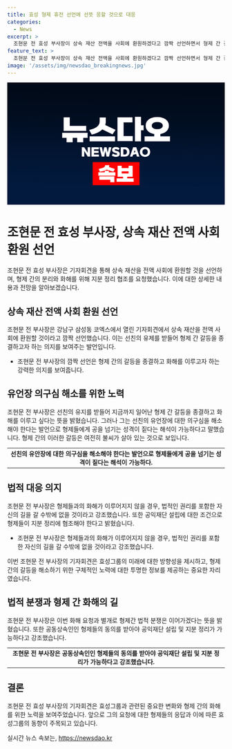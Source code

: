 ```yaml
---
title: 효성 형제 휴전 선언에 선뜻 응할 것으로 대응
categories:
  - News
excerpt: >
  조현문 전 효성 부사장이 상속 재산 전액을 사회에 환원하겠다고 깜짝 선언하면서 형제 간 갈등을 해결하겠다는 뜻을 밝혔다. 그러나 형제의 동의가 필요한 일이기에 형제에게 공을 넘기는 셈이라고도 해석된다. 또한 유언장의 의구심을 해소하지 않으면 화해가 어려울 것이라고 강조하며 법적 대응도 시사했다. 또한 공익재단 설립 조건으로 형제들의 동의와 협조를 요구하고 있으며, 지분 정리를 통해 효성과 분리하기 위해 형제들의 협조를 요청했다.
feature_text: >
  조현문 전 효성 부사장이 상속 재산 전액을 사회에 환원하겠다고 깜짝 선언하면서 형제 간 갈등을 해결하겠다는 뜻을 밝혔다. 그러나 형제의 동의가 필요한 일이기에 형제에게 공을 넘기는 셈이라고도 해석된다. 또한 유언장의 의구심을 해소하지 않으면 화해가 어려울 것이라고 강조하며 법적 대응도 시사했다. 또한 공익재단 설립 조건으로 형제들의 동의와 협조를 요구하고 있으며, 지분 정리를 통해 효성과 분리하기 위해 형제들의 협조를 요청했다.
image: '/assets/img/newsdao_breakingnews.jpg'
---
```


<p><img src="/assets/img/newsdao_breakingnews.jpg" alt="firstkoreanews 속보" /></p>

<h1>조현문 전 효성 부사장, 상속 재산 전액 사회 환원 선언</h1>

<p data-ke-size="size16">조현문 전 효성 부사장은 기자회견을 통해 상속 재산을 전액 사회에 환원할 것을 선언하며, 형제 간의 분리와 화해를 위해 지분 정리 협조를 요청했습니다. 이에 대한 상세한 내용과 전망을 알아보겠습니다.</p>

<h2 data-ke-size="size26">상속 재산 전액 사회 환원 선언</h2>

<p data-ke-size="size16">조현문 전 부사장은 강남구 삼성동 코엑스에서 열린 기자회견에서 상속 재산을 전액 사회에 환원할 것이라고 깜짝 선언했습니다. 이는 선친의 유제를 받들어 형제 간 갈등을 종결하고자 하는 의지를 보여주는 발언입니다.</p>

<ul>
  <li>조현문 전 부사장의 깜짝 선언은 형제 간의 갈등을 종결하고 화해를 이루고자 하는 강력한 의지를 보여줍니다.</li>
</ul>

<h2 data-ke-size="size26">유언장 의구심 해소를 위한 노력</h2>

<p data-ke-size="size16">조현문 전 부사장은 선친의 유지를 받들어 지금까지 일어난 형제 간 갈등을 종결하고 화해를 이루고 싶다는 뜻을 밝혔습니다. 그러나 그는 선친의 유언장에 대한 의구심을 해소해야 한다는 발언으로 형제들에게 공을 넘기는 성격이 짙다는 해석이 가능하다고 말했습니다. 형제 간의 이러한 갈등은 여전히 불씨가 살아 있는 것으로 보입니다.</p>

<table>
  <tr>
    <td style="text-align: center; height: 17px;"><b>선친의 유안장에 대한 의구심을 해소해야 한다는 발언으로 형제들에게 공을 넘기는 성격이 짙다는 해석이 가능하다.</b></td>
  </tr>
</table>

<h2 data-ke-size="size26">법적 대응 의지</h2>

<p data-ke-size="size16">조현문 전 부사장은 형제들과의 화해가 이루어지지 않을 경우, 법적인 권리를 포함한 자신의 길을 갈 수밖에 없을 것이라고 강조했습니다. 또한 공익재단 설립에 대한 조건으로 형제들이 지분 정리에 협조해야 한다고 밝혔습니다.</p>

<ul>
  <li>조현문 전 부사장은 형제들과의 화해가 이루어지지 않을 경우, 법적인 권리를 포함한 자신의 길을 갈 수밖에 없을 것이라고 강조했습니다.</li>
</ul>

<p data-ke-size="size16">이번 조현문 전 부사장의 기자회견은 효성그룹의 미래에 대한 방향성을 제시하고, 형제 간의 갈등을 해소하기 위한 구체적인 노력에 대한 투명한 정보를 제공하는 중요한 자리였습니다.</p>

<h2 data-ke-size="size26">법적 분쟁과 형제 간 화해의 길</h2>

<p data-ke-size="size16">조현문 전 부사장은 이번 화해 요청과 별개로 형제간 법적 분쟁은 이어가겠다는 뜻을 밝혔습니다. 또한 공동상속인인 형제들의 동의를 받아야 공익재단 설립 및 지분 정리가 가능하다고 강조했습니다.</p>

<table>
  <tr>
    <td style="text-align: center; height: 17px;"><b>조현문 전 부사장은 공동상속인인 형제들의 동의를 받아야 공익재단 설립 및 지분 정리가 가능하다고 강조했습니다.</b></td>
  </tr>
</table>

<h2 data-ke-size="size26">결론</h2>

<p data-ke-size="size16">조현문 전 효성 부사장의 기자회견은 효성그룹과 관련된 중요한 변화와 형제 간의 화해를 위한 노력을 보여주었습니다. 앞으로 그의 요청에 대한 형제들의 응답과 이에 따른 효성그룹의 동향이 주목되고 있습니다.</p>
실시간 뉴스 속보는, <a href="https://newsdao.kr" rel="dofollow">https://newsdao.kr</a>


